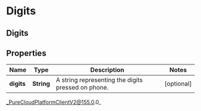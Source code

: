 # Digits

## Digits

## Properties

|Name | Type | Description | Notes|
|------------ | ------------- | ------------- | -------------|
| **digits** | **String** | A string representing the digits pressed on phone. | [optional] |



_PureCloudPlatformClientV2@155.0.0_
